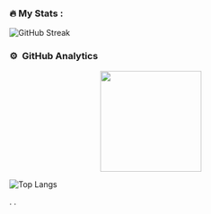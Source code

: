 <!--<div id="header" align="center">
  <img src="https://raw.githubusercontent.com/Tommy-Ngx/BML_data/main/tommy.gif" width="100"/>
</div>-->

### :fire: My Stats :
![GitHub Streak](http://github-readme-streak-stats.herokuapp.com?user=chiragak&theme=navy-gear&date_format=M%20j%5B%2C%20Y%5D)

### ⚙️ &nbsp;GitHub Analytics

<p align="center">
<a href="https://github.com/chiragak">
  <img height="180em" src="https://github-readme-stats-eight-theta.vercel.app/api?username=chiragak&show_icons=true&theme=algolia&include_all_commits=true&count_private=true"/>

</a>
</p>

![Top Langs](https://github-readme-stats.vercel.app/api/top-langs/?username=chiragak&layout=compact&theme=algolia)
<!--
**chiragak/chiragak** is a ✨ _special_ ✨ repository because its `README.md` (this file) appears on your GitHub profile.

Here are some ideas to get you started:

- 🔭 I’m currently working on ...
- 🌱 I’m currently learning ...
- 👯 I’m looking to collaborate on ...
- 🤔 I’m looking for help with ...
- 💬 Ask me about ...
- 📫 How to reach me: ...
- 😄 Pronouns: ...
- ⚡ Fun fact: ...
-->
.
.
